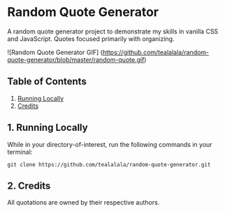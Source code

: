 # Random Quote Generator
A random quote generator project to demonstrate my skills in vanilla CSS and JavaScript. Quotes focused primarily with organizing.

![Random Quote Generator GIF] (https://github.com/tealalala/random-quote-generator/blob/master/random-quote.gif)

## Table of Contents
1. [Running Locally](#1-running-locally)
2. [Credits](#2-credits)

## 1. Running Locally
While in your directory-of-interest, run the following commands in your terminal:

```
git clone https://github.com/tealalala/random-quote-generator.git
```

## 2. Credits
All quotations are owned by their respective authors.
